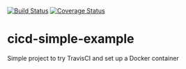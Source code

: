 [![Build Status](https://travis-ci.com/wikilele/cicd-simple-example.svg?branch=master)](https://travis-ci.com/wikilele/travisCI-example)
[![Coverage Status](https://coveralls.io/repos/github/wikilele/cicd-simple-example/badge.svg?branch=master)](https://coveralls.io/github/wikilele/travisCI-example?branch=master)

# cicd-simple-example
Simple project to try TravisCI and set up a Docker container
